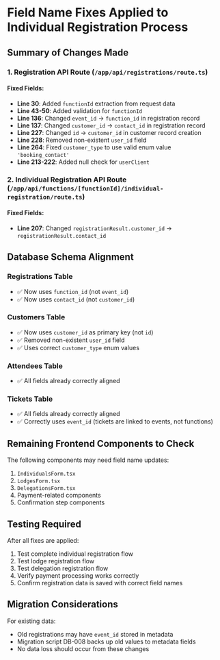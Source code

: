 # Field Name Fixes Applied to Individual Registration Process

## Summary of Changes Made

### 1. Registration API Route (`/app/api/registrations/route.ts`)

#### Fixed Fields:
- **Line 30**: Added `functionId` extraction from request data
- **Line 43-50**: Added validation for `functionId` 
- **Line 136**: Changed `event_id` → `function_id` in registration record
- **Line 137**: Changed `customer_id` → `contact_id` in registration record
- **Line 227**: Changed `id` → `customer_id` in customer record creation
- **Line 228**: Removed non-existent `user_id` field
- **Line 264**: Fixed `customer_type` to use valid enum value `'booking_contact'`
- **Line 213-222**: Added null check for `userClient`

### 2. Individual Registration API Route (`/app/api/functions/[functionId]/individual-registration/route.ts`)

#### Fixed Fields:
- **Line 207**: Changed `registrationResult.customer_id` → `registrationResult.contact_id`

## Database Schema Alignment

### Registrations Table
- ✅ Now uses `function_id` (not `event_id`)
- ✅ Now uses `contact_id` (not `customer_id`)

### Customers Table
- ✅ Now uses `customer_id` as primary key (not `id`)
- ✅ Removed non-existent `user_id` field
- ✅ Uses correct `customer_type` enum values

### Attendees Table
- ✅ All fields already correctly aligned

### Tickets Table
- ✅ All fields already correctly aligned
- ✅ Correctly uses `event_id` (tickets are linked to events, not functions)

## Remaining Frontend Components to Check

The following components may need field name updates:
1. `IndividualsForm.tsx`
2. `LodgesForm.tsx`
3. `DelegationsForm.tsx`
4. Payment-related components
5. Confirmation step components

## Testing Required

After all fixes are applied:
1. Test complete individual registration flow
2. Test lodge registration flow
3. Test delegation registration flow
4. Verify payment processing works correctly
5. Confirm registration data is saved with correct field names

## Migration Considerations

For existing data:
- Old registrations may have `event_id` stored in metadata
- Migration script DB-008 backs up old values to metadata fields
- No data loss should occur from these changes